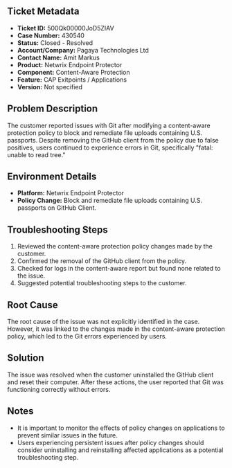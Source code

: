 ## Ticket Metadata
- **Ticket ID:** 500Qk00000JoD5ZIAV
- **Case Number:** 430540
- **Status:** Closed - Resolved
- **Account/Company:** Pagaya Technologies Ltd
- **Contact Name:** Amit Markus
- **Product:** Netwrix Endpoint Protector
- **Component:** Content-Aware Protection
- **Feature:** CAP Exitpoints / Applications
- **Version:** Not specified

## Problem Description
The customer reported issues with Git after modifying a content-aware protection policy to block and remediate file uploads containing U.S. passports. Despite removing the GitHub client from the policy due to false positives, users continued to experience errors in Git, specifically "fatal: unable to read tree."

## Environment Details
- **Platform:** Netwrix Endpoint Protector
- **Policy Change:** Block and remediate file uploads containing U.S. passports on GitHub Client.

## Troubleshooting Steps
1. Reviewed the content-aware protection policy changes made by the customer.
2. Confirmed the removal of the GitHub client from the policy.
3. Checked for logs in the content-aware report but found none related to the issue.
4. Suggested potential troubleshooting steps to the customer.

## Root Cause
The root cause of the issue was not explicitly identified in the case. However, it was linked to the changes made in the content-aware protection policy, which led to the Git errors experienced by users.

## Solution
The issue was resolved when the customer uninstalled the GitHub client and reset their computer. After these actions, the user reported that Git was functioning correctly without errors.

## Notes
- It is important to monitor the effects of policy changes on applications to prevent similar issues in the future.
- Users experiencing persistent issues after policy changes should consider uninstalling and reinstalling affected applications as a potential troubleshooting step.